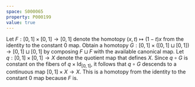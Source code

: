 ```yaml
---
space: S000065
property: P000199
value: true
---
```


Let $F : [0, 1] \times [0, 1] \to [0, 1]$ denote the homotopy $(x, t) \mapsto (1 - t) x$ from the identity to the constant $0$ map. Obtain a homotopy $G : [0, 1] \times ([0, 1] \sqcup [0, 1]) \to [0, 1] \sqcup [0, 1]$ by composing $F \sqcup F$ with the available canonical map. Let $q : [0, 1] \times [0, 1] \to X$ denote the quotient map that defines $X$. Since $q \circ G$ is constant on the fibers of $q \times \mathrm{Id}_{[0, 1]}$, it follows that $q \circ G$ descends to a continuous map $[0, 1] \times X \to X$. This is a homotopy from the identity to the constant $0$ map because $F$ is.
